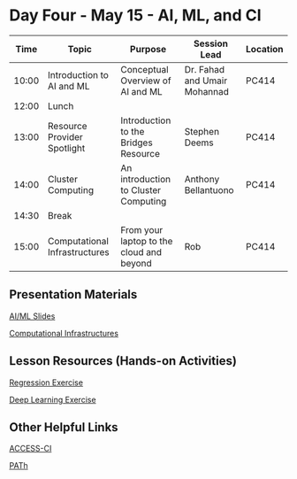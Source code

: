 
# Day Four - May 15 - AI, ML, and CI

| Time | Topic | Purpose | Session Lead | Location |
|------|-------|---------|--------------|----------|
| 10:00 | Introduction to AI and ML | Conceptual Overview of AI and ML | Dr. Fahad and Umair Mohannad | PC414 |
| 12:00 | Lunch | | | | 
| 13:00 | Resource Provider Spotlight | Introduction to the Bridges Resource | Stephen Deems | PC414 | 
| 14:00 | Cluster Computing | An introduction to Cluster Computing | Anthony Bellantuono | PC414 | 
| 14:30 | Break | | | | 
| 15:00 | Computational Infrastructures | From your laptop to the cloud and beyond | Rob | PC414 | 

## Presentation Materials
[AI/ML Slides](https://github.com/access-ci-org/Operations-STEP-2025/blob/main/AccessStepAIandMLIntroHandsOn2025v00.pptx)

[Computational Infrastructures](https://github.com/access-ci-org/Operation_STEP/blob/main/Day4-May18/ACCESS-CI-Lecture1.pdf)
## Lesson Resources (Hands-on Activities)

[Regression Exercise](https://github.com/access-ci-org/Operations_STEP_2024/blob/main/Day4-May16/RegressionNotebook2024.ipynb)

[Deep Learning Exercise](https://github.com/access-ci-org/Operations_STEP_2024/blob/main/Day4-May16/DeepLearning2024.ipynb)

## Other Helpful Links
[ACCESS-CI](https://access-ci.org/)

[PATh](https://path-cc.io/)
